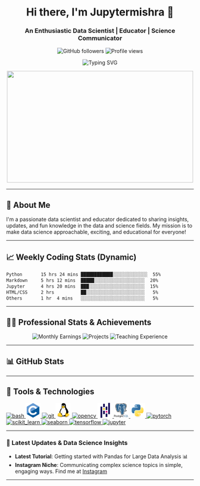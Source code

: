 <h1 align="center">Hi there, I'm Jupytermishra 👋</h1>
<h3 align="center">An Enthusiastic Data Scientist | Educator | Science Communicator</h3>
<p align="center">
  <img src="https://img.shields.io/github/followers/datasciencegrok?label=Followers&style=social" alt="GitHub followers" />
  <img src="https://komarev.com/ghpvc/?username=datasciencegrok&label=Profile%20views&color=0e75b6&style=flat" alt="Profile views" />
</p>

<p align="center">
  <img src="https://readme-typing-svg.demolab.com?font=Fira+Code&size=24&pause=1000&color=FF5733&center=true&vCenter=true&width=600&lines=Welcome+to+My+GitHub+Profile!;I'm+a+Lifelong+Learner+and+Educator;Explore%2C+Learn%2C+and+Grow+with+Me!;Every+Visit+Brings+New+Insights+%F0%9F%93%96" alt="Typing SVG">
</p>



<p align="center">
  <img src="https://media.giphy.com/media/2A75RyXVzzSI2bx4Gj/giphy.gif" width="500" height="300"/>
</p>

---

## 🚀 About Me
I'm a passionate data scientist and educator dedicated to sharing insights, updates, and fun knowledge in the data and science fields. My mission is to make data science approachable, exciting, and educational for everyone!

---

## 📈 Weekly Coding Stats (Dynamic)

<!--START_SECTION:waka-->
```text
Python       15 hrs 24 mins ████████████░░░░░░░░░░░░░  55%
Markdown     5 hrs 12 mins  █████░░░░░░░░░░░░░░░░░░░  20%
Jupyter      4 hrs 20 mins  ███░░░░░░░░░░░░░░░░░░░░░  15%
HTML/CSS     2 hrs          ██░░░░░░░░░░░░░░░░░░░░░░   5%
Others       1 hr  4 mins   ░░░░░░░░░░░░░░░░░░░░░░░░   5%
```
<!--END_SECTION:waka-->

---
## 🧑‍🏫 Professional Stats & Achievements

<p align="center">
  <img src="https://img.shields.io/badge/Monthly%20Earnings-%24300-orange" alt="Monthly Earnings"/>
  <img src="https://img.shields.io/badge/Data%20Science%20Projects-50%2B-blue" alt="Projects"/>
  <img src="https://img.shields.io/badge/Years%20Teaching%20Experience-2+-green" alt="Teaching Experience"/>
</p>


---

## 📊 GitHub Stats


---

## 🧠 Tools & Technologies
<p align="left">
  <a href="https://www.gnu.org/software/bash/" target="_blank" rel="noreferrer">
    <img src="https://www.vectorlogo.zone/logos/gnu_bash/gnu_bash-icon.svg" alt="bash" width="40" height="40"/>
  </a>
  <a href="https://www.cprogramming.com/" target="_blank" rel="noreferrer">
    <img src="https://raw.githubusercontent.com/devicons/devicon/master/icons/c/c-original.svg" alt="c" width="40" height="40"/>
  </a>
  <a href="https://git-scm.com/" target="_blank" rel="noreferrer">
    <img src="https://www.vectorlogo.zone/logos/git-scm/git-scm-icon.svg" alt="git" width="40" height="40"/>
  </a>
  <a href="https://www.linux.org/" target="_blank" rel="noreferrer">
    <img src="https://raw.githubusercontent.com/devicons/devicon/master/icons/linux/linux-original.svg" alt="linux" width="40" height="40"/>
  </a>
  <a href="https://opencv.org/" target="_blank" rel="noreferrer">
    <img src="https://www.vectorlogo.zone/logos/opencv/opencv-icon.svg" alt="opencv" width="40" height="40"/>
  </a>
  <a href="https://pandas.pydata.org/" target="_blank" rel="noreferrer">
    <img src="https://raw.githubusercontent.com/devicons/devicon/2ae2a900d2f041da66e950e4d48052658d850630/icons/pandas/pandas-original.svg" alt="pandas" width="40" height="40"/>
  </a>
  <a href="https://www.postgresql.org" target="_blank" rel="noreferrer">
    <img src="https://raw.githubusercontent.com/devicons/devicon/master/icons/postgresql/postgresql-original-wordmark.svg" alt="postgresql" width="40" height="40"/>
  </a>
  <a href="https://www.python.org" target="_blank" rel="noreferrer">
    <img src="https://raw.githubusercontent.com/devicons/devicon/master/icons/python/python-original.svg" alt="python" width="40" height="40"/>
  </a>
  <a href="https://pytorch.org/" target="_blank" rel="noreferrer">
    <img src="https://www.vectorlogo.zone/logos/pytorch/pytorch-icon.svg" alt="pytorch" width="40" height="40"/>
  </a>
  <a href="https://scikit-learn.org/" target="_blank" rel="noreferrer">
    <img src="https://upload.wikimedia.org/wikipedia/commons/0/05/Scikit_learn_logo_small.svg" alt="scikit_learn" width="40" height="40"/>
  </a>
  <a href="https://seaborn.pydata.org/" target="_blank" rel="noreferrer">
    <img src="https://seaborn.pydata.org/_images/logo-mark-lightbg.svg" alt="seaborn" width="40" height="40"/>
  </a>
  <a href="https://www.tensorflow.org" target="_blank" rel="noreferrer">
    <img src="https://www.vectorlogo.zone/logos/tensorflow/tensorflow-icon.svg" alt="tensorflow" width="40" height="40"/>
  </a>
  <a href="https://jupyter.org/" target="_blank" rel="noreferrer">
    <img src="https://upload.wikimedia.org/wikipedia/commons/3/38/Jupyter_logo.svg" alt="jupyter" width="40" height="40"/>
  </a>
</p>



---

### 🌟 Latest Updates & Data Science Insights

- **Latest Tutorial**: Getting started with Pandas for Large Data Analysis 📊
- **Instagram Niche**: Communicating complex science topics in simple, engaging ways. Find me at [Instagram](https://www.instagram.com/datasciencegrok/)

---



